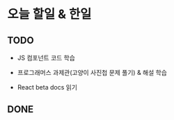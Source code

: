 # 오늘 할일 & 한일

## TODO

- JS 컴포넌트 코드 학습

- 프로그래머스 과제관(고양이 사진첩 문제 풀기) & 해설 학습

- React beta docs 읽기

## DONE
